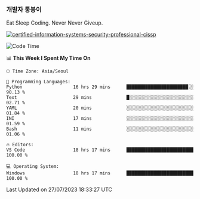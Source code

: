 ### 개발자 통붕이
Eat Sleep Coding.
Never Never Giveup.

[![certified-information-systems-security-professional-cissp](https://user-images.githubusercontent.com/44606727/157613689-acd84ec6-5f8f-4e79-89d9-a8d51f033634.png)](https://www.credly.com/badges/f394a010-85a0-450b-9136-8043af01d71c/public_url)

<!--START_SECTION:waka-->
![Code Time](http://img.shields.io/badge/Code%20Time-1%2C674%20hrs%2034%20mins-blue)

📊 **This Week I Spent My Time On** 

```text
🕑︎ Time Zone: Asia/Seoul

💬 Programming Languages: 
Python                   16 hrs 29 mins      ███████████████████████░░   90.13 % 
Text                     29 mins             █░░░░░░░░░░░░░░░░░░░░░░░░   02.71 % 
YAML                     20 mins             ░░░░░░░░░░░░░░░░░░░░░░░░░   01.84 % 
INI                      17 mins             ░░░░░░░░░░░░░░░░░░░░░░░░░   01.59 % 
Bash                     11 mins             ░░░░░░░░░░░░░░░░░░░░░░░░░   01.06 % 

🔥 Editors: 
VS Code                  18 hrs 17 mins      █████████████████████████   100.00 % 

💻 Operating System: 
Windows                  18 hrs 17 mins      █████████████████████████   100.00 % 
```


 Last Updated on 27/07/2023 18:33:27 UTC
<!--END_SECTION:waka-->
